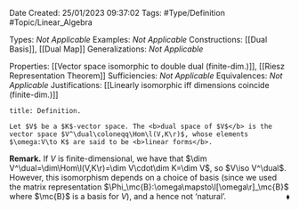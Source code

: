 <div class="topSpace"></div>

Date Created: 25/01/2023 09:37:02
Tags: #Type/Definition #Topic/Linear_Algebra

Types: <i>Not Applicable</i>
Examples: <i>Not Applicable</i>
Constructions: [[Dual Basis]], [[Dual Map]]
Generalizations: <i>Not Applicable</i>

Properties: [[Vector space isomorphic to double dual (finite-dim.)]], [[Riesz Representation Theorem]]
Sufficiencies: <i>Not Applicable</i>
Equivalences: <i>Not Applicable</i>
Justifications: [[Linearly isomorphic iff dimensions coincide (finite-dim.)]]

``` ad-Definition
title: Definition.

Let $V$ be a $K$-vector space. The <b>dual space of $V$</b> is the vector space $V^\dual\coloneqq\Hom\l(V,K\r)$, whose elements $\omega:V\to K$ are said to be <b>linear forms</b>.

```

<b>Remark.</b> If $V$ is finite-dimensional, we have that $\dim V^\dual=\dim\Hom\l(V,K\r)=\dim V\cdot\dim K=\dim V$, so $V\iso V^\dual$. However, this isomorphism depends on a choice of basis (since we used the matrix representation $\Phi_\mc{B}:\omega\mapsto\l[\omega\r]_\mc{B}$ where $\mc{B}$ is a basis for $V$), and a hence not ‘natural$\textrm{'}$.<span style="float:right;">$\blacklozenge$</span>
